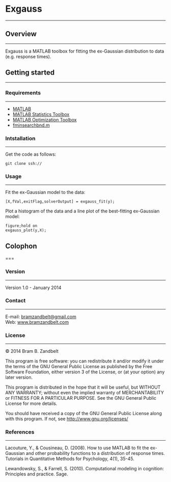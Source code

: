 # Exgauss
---

## Overview
---
Exgauss is a MATLAB toolbox for fitting the ex-Gaussian distribution to data (e.g. response times).

## Getting started
---

### Requirements
---
* [MATLAB](http://www.mathworks.com)
* [MATLAB Statistics Toolbox](http://www.mathworks.com/products/statistics/)
* [MATLAB Optimization Toolbox](http://www.mathworks.com/products/optimization/)
* [fminsearchbnd.m](http://www.mathworks.com/matlabcentral/fileexchange/8277-fminsearchbnd-fminsearchcon)


### Intstallation
---
Get the code as follows:

```
git clone ssh://
```

### Usage
---


Fit the ex-Gaussian model to the data:

```
[X,fVal,exitFlag,solverOutput] = exgauss_fit(y);
```

Plot a histogram of the data and a line plot of the best-fitting ex-Gaussian model:


```
figure;hold on
exgauss_plot(y,X);
```

## Colophon
===

### Version
---
Version 1.0 - January 2014

### Contact
---
E-mail: bramzandbelt@gmail.com  
Web: www.bramzandbelt.com  

### License
---
&copy; 2014  Bram B. Zandbelt

This program is free software: you can redistribute it and/or modify
it under the terms of the GNU General Public License as published by
the Free Software Foundation, either version 3 of the License, or
(at your option) any later version.

This program is distributed in the hope that it will be useful,
but WITHOUT ANY WARRANTY; without even the implied warranty of
MERCHANTABILITY or FITNESS FOR A PARTICULAR PURPOSE.  See the
GNU General Public License for more details.

You should have received a copy of the GNU General Public License
along with this program.  If not, see <http://www.gnu.org/licenses/>

### References
---
Lacouture, Y., & Cousineau, D. (2008). How to use MATLAB to fit the ex-Gaussian and other probability functions to a distribution of response times. Tutorials in Quantitative Methods for Psychology, 4(1), 35-45.  

Lewandowsky, S., & Farrell, S. (2010). Computational modeling in cognition: Principles and practice. Sage.
